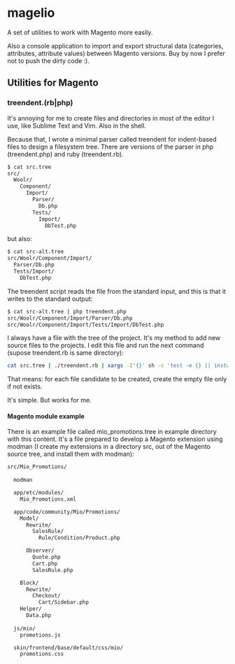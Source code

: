 # magelio

A set of utilities to work with Magento more easily.

Also a console application to import and export structural data (categories, attributes, attribute values) between Magento versions. Buy by now I prefer not to push the dirty code :).

## Utilities for Magento

### treendent.(rb|php)

It's annoying for me to create files and directories in most of the editor I 
use, like Sublime Text and Vim. Also in the shell.

Because that, I wrote a minimal parser called treendent for indent-based files 
to design a filesystem tree. There are versions of the parser in php (treendent.php) 
and ruby (treendent.rb).

```bash
$ cat src.tree
src/
  Woolr/
    Component/
      Import/
        Parser/
          Db.php
        Tests/
          Import/
            DbTest.php
```

but also:

```bash
$ cat src-alt.tree
src/Woolr/Component/Import/
  Parser/Db.php
  Tests/Import/
    DbTest.php
```    


The treendent script reads the file from the standard input, and this is that 
it writes to the standard output:

```bash
$ cat src-alt.tree | php treendent.php
src/Woolr/Component/Import/Parser/Db.php
src/Woolr/Component/Import/Tests/Import/DbTest.php
```

I always have a file with the tree of the project. It's my method to add new 
source files to the projects. I edit this file and run the next command 
(supose treendent.rb is same directory):

```bash
cat src.tree | ./treendent.rb | xargs -I'{}' sh -c 'test -e {} || install -D /dev/null {}'
```

That means: for each file candidate to be created, create the empty file only 
if not exists.

It's simple. But works for me.

#### Magento module example

There is an example file called mio_promotions.tree in example directory with this content. It's a file prepared to develop a Magento extension using modman (I create my extensions in a directory src, out of the Magento source tree, and install them with modman):

```bash
src/Mio_Promotions/
  
  modman

  app/etc/modules/
    Mio_Promotions.xml

  app/code/community/Mio/Promotions/
    Model/
      Rewrite/
        SalesRule/
          Rule/Condition/Product.php

      Observer/
        Quote.php
        Cart.php
        SalesRule.php

    Block/
      Rewrite/
        Checkout/
          Cart/Sidebar.php
    Helper/
      Data.php
      
  js/mio/
    promotions.js

  skin/frontend/base/default/css/mio/
    promotions.css
```


